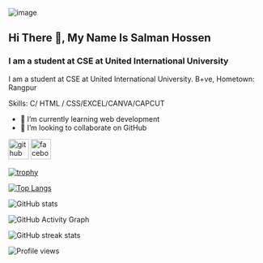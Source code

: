 ![image](https://github.com/salman-29march/salman-29march/assets/139042816/f4beb576-07d1-40b4-b80a-aa584609e8f9)

## Hi There 👋, My Name Is Salman Hossen
### I am a student at CSE at United International University
I am a student at CSE at United International University. B+ve,
Hometown: Rangpur

Skills: C/ HTML / CSS/EXCEL/CANVA/CAPCUT

- 🌱 I’m currently learning web development 
- 👯 I’m looking to collaborate on GitHub 


[<img src='https://cdn.jsdelivr.net/npm/simple-icons@3.0.1/icons/github.svg' alt='github' height='40'>](https://github.com/salman-29march)  [<img src='https://cdn.jsdelivr.net/npm/simple-icons@3.0.1/icons/facebook.svg' alt='facebook' height='40'>](https://www.facebook.com/https://www.facebook.com/mdsalman.hossen.18)  

[![trophy](https://github-profile-trophy.vercel.app/?username=salman-29march)](https://github.com/ryo-ma/github-profile-trophy)

[![Top Langs](https://github-readme-stats.vercel.app/api/top-langs/?username=salman-29march)](https://github.com/anuraghazra/github-readme-stats)

![GitHub stats](https://github-readme-stats.vercel.app/api?username=salman-29march&show_icons=true&count_private=true)  

![GitHub Activity Graph](https://activity-graph.herokuapp.com/graph?username=salman-29march)  

![GitHub streak stats](https://streak-stats.demolab.com/?user=salman-29march)  

![Profile views](https://gpvc.arturio.dev/salman-29march)  
